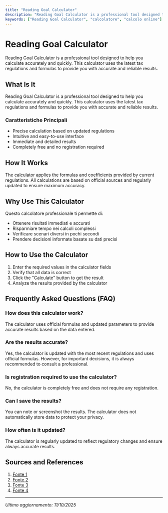 ```yaml
---
title: "Reading Goal Calculator"
description: "Reading Goal Calculator is a professional tool designed to help you calculate accurately and quickly. This calculator uses the latest tax regulations and formulas to provide you with accurate and reliable results."
keywords: ["Reading Goal Calculator", "calcolatore", "calcolo online"]
---
```


# Reading Goal Calculator

Reading Goal Calculator is a professional tool designed to help you calculate accurately and quickly. This calculator uses the latest tax regulations and formulas to provide you with accurate and reliable results.

## What Is It

Reading Goal Calculator is a professional tool designed to help you calculate accurately and quickly. This calculator uses the latest tax regulations and formulas to provide you with accurate and reliable results.

### Caratteristiche Principali

- Precise calculation based on updated regulations
- Intuitive and easy-to-use interface
- Immediate and detailed results
- Completely free and no registration required

## How It Works

The calculator applies the formulas and coefficients provided by current regulations. All calculations are based on official sources and regularly updated to ensure maximum accuracy.

## Why Use This Calculator

Questo calcolatore professionale ti permette di:

- Ottenere risultati immediati e accurati
- Risparmiare tempo nei calcoli complessi
- Verificare scenari diversi in pochi secondi
- Prendere decisioni informate basate su dati precisi

## How to Use the Calculator

1. Enter the required values in the calculator fields
2. Verify that all data is correct
3. Click the "Calculate" button to get the result
4. Analyze the results provided by the calculator

## Frequently Asked Questions (FAQ)

### How does this calculator work?

The calculator uses official formulas and updated parameters to provide accurate results based on the data entered.

### Are the results accurate?

Yes, the calculator is updated with the most recent regulations and uses official formulas. However, for important decisions, it is always recommended to consult a professional.

### Is registration required to use the calculator?

No, the calculator is completely free and does not require any registration.

### Can I save the results?

You can note or screenshot the results. The calculator does not automatically store data to protect your privacy.

### How often is it updated?

The calculator is regularly updated to reflect regulatory changes and ensure always accurate results.

## Sources and References

1. [Fonte 1](https://readcalculator.com/yearly-reading-goal)
2. [Fonte 2](https://www.audryfryer.com/blog/reading-calculators-optimize-reading-goals/)
3. [Fonte 3](https://joshtronic.com/2017/01/08/reading-calculator/)
4. [Fonte 4](https://www.reading-ti.me/)

---

*Ultimo aggiornamento: 11/10/2025*

